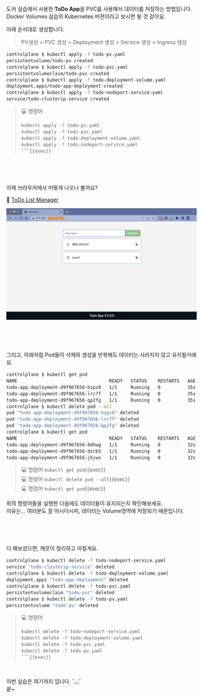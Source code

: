 도커 실습에서 사용한 **ToDo App**을 PVC를 사용해서 데이터를 저장하는 방법입니다.  
Docker Volumes 실습의 Kubernetes 버젼이라고 보시면 될 것 같아요.

아래 순서대로 생성합니다.
> PV생성 > PVC 생성 > Deployment 생성 > Service 생성 > Ingress 생성

```bash
controlplane $ kubectl apply -f todo-pv.yaml
persistentvolume/todo-pv created
controlplane $ kubectl apply -f todo-pvc.yaml
persistentvolumeclaim/todo-pvc created
controlplane $ kubectl apply -f todo-deployment-volume.yaml
deployment.apps/todo-app-deployment created
controlplane $ kubectl apply -f todo-nodeport-service.yaml
service/todo-clusterip-service created
```
> 💻 명령어
>```bash
>kubectl apply -f todo-pv.yaml
>kubectl apply -f todo-pvc.yaml
>kubectl apply -f todo-deployment-volume.yaml
>kubectl apply -f todo-nodeport-service.yaml
>```{{exec}}

<br><br><br>

이제 브라우저에서 어떻게 나오나 볼까요?

🔗 [ToDo List Manager]({{TRAFFIC_HOST1_30007}})  

![h:300](./img/k8s_todo_nodeport.png)

<br><br><br>

그리고, 아래처럼 Pod들이 삭제와 생성을 반복해도 데이터는 사라지지 않고 유지될거예요.
```bash
controlplane $ kubectl get pod
NAME                                  READY   STATUS    RESTARTS   AGE
todo-app-deployment-d9f967656-bzpz8   1/1     Running   0          35s
todo-app-deployment-d9f967656-lrc7f   1/1     Running   0          35s
todo-app-deployment-d9f967656-qp2fg   1/1     Running   0          35s
controlplane $ kubectl delete pod --all
pod "todo-app-deployment-d9f967656-bzpz8" deleted
pod "todo-app-deployment-d9f967656-lrc7f" deleted
pod "todo-app-deployment-d9f967656-qp2fg" deleted
controlplane $ kubectl get pod
NAME                                  READY   STATUS    RESTARTS   AGE
todo-app-deployment-d9f967656-8dhwg   1/1     Running   0          32s
todo-app-deployment-d9f967656-dsrb5   1/1     Running   0          32s
todo-app-deployment-d9f967656-jhjwx   1/1     Running   0          32s
```
> 💻 명령어 `kubectl get pod`{{exec}}  
> 💻 명령어 `kubectl delete pod --all`{{exec}}  
> 💻 명령어 `kubectl get pod`{{exec}}

위의 명령어들을 실행한 다음에도 데이터들이 유지되는지 확인해보세요.  
이유는... 여러분도 잘 아시다시피, 데이터는 Volume영역에 저장되기 때문입니다.

<br><br><br>

다 해보셨으면, 깨끗이 정리하고 마칠게요.

```bash
controlplane $ kubectl delete -f todo-nodeport-service.yaml
service "todo-clusterip-service" deleted
controlplane $ kubectl delete -f todo-deployment-volume.yaml
deployment.apps "todo-app-deployment" deleted
controlplane $ kubectl delete -f todo-pvc.yaml
persistentvolumeclaim "todo-pvc" deleted
controlplane $ kubectl delete -f todo-pv.yaml
persistentvolume "todo-pv" deleted
```
> 💻 명령어
>```bash
>kubectl delete -f todo-nodeport-service.yaml
>kubectl delete -f todo-deployment-volume.yaml
>kubectl delete -f todo-pvc.yaml
>kubectl delete -f todo-pv.yaml
>```{{exec}}

<br>

이번 실습은 여기까지 입니다.  ˘◡˘  
끝~
